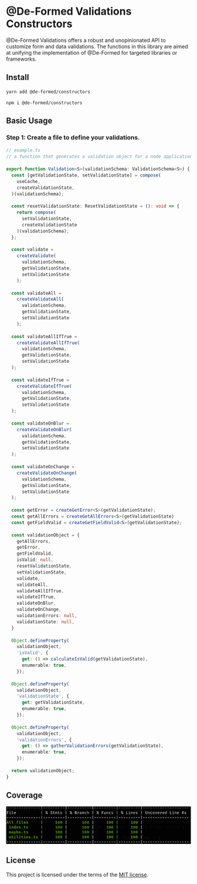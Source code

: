 # @De-Formed Validations Constructors

@De-Formed Validations offers a robust and unopinionated API to customize form and data validations. The functions in this library are aimed at unifying the implementation of @De-Formed for targeted libraries or frameworks.

## Install
```
yarn add @de-formed/constructors
```
```
npm i @de-formed/constructors
```
## Basic Usage

### Step 1: Create a file to define your validations.
```ts
// example.ts
// a function that generates a validation object for a node application

export function Validation<S>(validationSchema: ValidationSchema<S>) {
  const [getValidationState, setValidationState] = compose(
    useCache,
    createValidationState,
  )(validationSchema);

  const resetValidationState: ResetValidationState = (): void => {
    return compose(
      setValidationState,
      createValidationState
    )(validationSchema);
  };

  const validate = 
    createValidate(
      validationSchema,
      getValidationState,
      setValidationState
    );

  const validateAll = 
    createValidateAll(
      validationSchema,
      getValidationState,
      setValidationState
    );

  const validateAllIfTrue =
    createValidateAllIfTrue(
      validationSchema,
      getValidationState,
      setValidationState
  );

  const validateIfTrue = 
    createValidateIfTrue(
      validationSchema,
      getValidationState,
      setValidationState
  );

  const validateOnBlur =
    createValidateOnBlur(
      validationSchema,
      getValidationState,
      setValidationState
  );

  const validateOnChange =
    createValidateOnChange(
      validationSchema,
      getValidationState,
      setValidationState
  );

  const getError = createGetError<S>(getValidationState);
  const getAllErrors = createGetAllErrors<S>(getValidationState)
  const getFieldValid = createGetFieldValid<S>(getValidationState);

  const validationObject = {
    getAllErrors,
    getError,
    getFieldValid,
    isValid: null,
    resetValidationState,
    setValidationState,
    validate,
    validateAll,
    validateAllIfTrue,
    validateIfTrue,
    validateOnBlur,
    validateOnChange,
    validationErrors: null,
    validationState: null,
  }

  Object.defineProperty(
    validationObject,
    'isValid', {
      get: () => calculateIsValid(getValidationState),
      enumerable: true,
    });

  Object.defineProperty(
    validationObject,
    'validationState', {
      get: getValidationState,
      enumerable: true,
    });

  Object.defineProperty(
    validationObject,
    'validationErrors', {
      get: () => gatherValidationErrors(getValidationState),
      enumerable: true,
    });

  return validationObject;
}
```
## Coverage
![coverage](https://github.com/prescottbreeden/de-formed-validations-react/blob/master/coverage.png?raw=true)

## License

This project is licensed under the terms of the [MIT license](/LICENSE).

